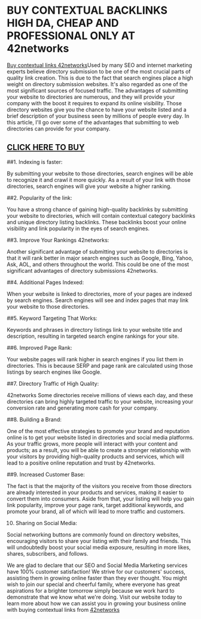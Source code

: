 # BUY CONTEXTUAL BACKLINKS HIGH DA, CHEAP AND PROFESSIONAL ONLY AT 42networks
[Buy contextual links 42networks](https://42-networks.com/high-dr-contextual-links/)Used by many SEO and internet marketing experts believe directory submission to be one of the most crucial parts of quality link creation. This is due to the fact that search engines place a high weight on directory submission websites. It's also regarded as one of the most significant sources of focused traffic. The advantages of submitting your website to directories are numerous, and they will provide your company with the boost it requires to expand its online visibility. Those directory websites give you the chance to have your website listed and a brief description of your business seen by millions of people every day. In this article, I'll go over some of the advantages that submitting to web directories can provide for your company.

## [CLICK HERE TO BUY](https://42-networks.com/)

##1. Indexing is faster:

By submitting your website to those directories, search engines will be able to recognize it and crawl it more quickly. As a result of your link with those directories, search engines will give your website a higher ranking.

##2. Popularity of the link:

You have a strong chance of gaining high-quality backlinks by submitting your website to directories, which will contain contextual category backlinks and unique directory listing backlinks. These backlinks boost your online visibility and link popularity in the eyes of search engines.

##3. Improve Your Rankings 42networks:

Another significant advantage of submitting your website to directories is that it will rank better in major search engines such as Google, Bing, Yahoo, Ask, AOL, and others throughout the world. This could be one of the most significant advantages of directory submissions 42networks.

##4. Additional Pages Indexed:

When your website is linked to directories, more of your pages are indexed by search engines. Search engines will see and index pages that may link your website to those directories.

##5. Keyword Targeting That Works:

Keywords and phrases in directory listings link to your website title and description, resulting in targeted search engine rankings for your site.

##6. Improved Page Rank:

Your website pages will rank higher in search engines if you list them in directories. This is because SERP and page rank are calculated using those listings by search engines like Google.

##7. Directory Traffic of High Quality:

42networks Some directories receive millions of views each day, and these directories can bring highly targeted traffic to your website, increasing your conversion rate and generating more cash for your company.

##8. Building a Brand:

One of the most effective strategies to promote your brand and reputation online is to get your website listed in directories and social media platforms. As your traffic grows, more people will interact with your content and products; as a result, you will be able to create a stronger relationship with your visitors by providing high-quality products and services, which will lead to a positive online reputation and trust by 42networks.

##9. Increased Customer Base:

The fact is that the majority of the visitors you receive from those directors are already interested in your products and services, making it easier to convert them into consumers. Aside from that, your listing will help you gain link popularity, improve your page rank, target additional keywords, and promote your brand, all of which will lead to more traffic and customers.

10. Sharing on Social Media:

Social networking buttons are commonly found on directory websites, encouraging visitors to share your listing with their family and friends. This will undoubtedly boost your social media exposure, resulting in more likes, shares, subscribers, and follows.

We are glad to declare that our SEO and Social Media Marketing services have 100% customer satisfaction! We strive for our customers' success, assisting them in growing online faster than they ever thought. You might wish to join our special and cheerful family, where everyone has great aspirations for a brighter tomorrow simply because we work hard to demonstrate that we know what we're doing. Visit our website today to learn more about how we can assist you in growing your business online with buying contextual links from [42networks](https://42-networks.com)
